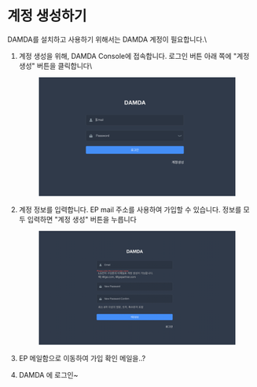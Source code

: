 # 계정 생성하기

DAMDA를 설치하고 사용하기 위해서는 DAMDA 계정이 필요합니다.\


1.  계정 생성을 위해, DAMDA Console에 접속합니다. 로그인 버튼 아래 쪽에 "계정생성" 버튼을 클릭합니다\


    <figure><img src="../../.gitbook/assets/image (8) (4).png" alt=""><figcaption></figcaption></figure>
2.  계정 정보를 입력합니다. EP mail 주소를 사용하여 가입할 수 있습니다. 정보를 모두 입력하면 "계정 생성" 버튼을 누릅니다

    <figure><img src="../../.gitbook/assets/image (16) (1).png" alt=""><figcaption></figcaption></figure>
3. EP 메일함으로 이동하여 가입 확인 메일을..?
4. DAMDA 에 로그인\~



